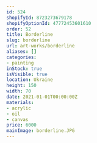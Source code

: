 ```yaml
---
id: 524
shopifyId: 8723273679178
shopifyOptionId: 47772453601610
order: 52
title: Borderline
slug: borderline
url: art-works/borderline
aliases: []
categories:
- painting
inStock: true
isVisible: true
location: Ukraine
height: 150
width: 70
date: 2021-01-01T00:00:00Z
materials:
- acrylic
- oil
- canvas
price: 6000
mainImage: borderline.JPG
---
```

